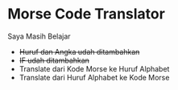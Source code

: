 # Morse Code Translator

Saya Masih Belajar

- <del>Huruf dan Angka udah ditambahkan</del>
- <del>IF udah ditambahkan</del>
- Translate dari Kode Morse ke Huruf Alphabet
- Translate dari Huruf Alphabet ke Kode Morse
